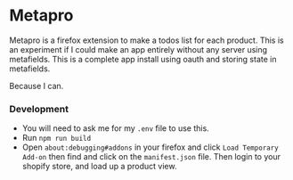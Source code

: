 Metapro
=======

Metapro is a firefox extension to make a todos list for each product. This is an experiment if I could make an app entirely without any server using metafields. This is a complete app install using oauth and storing state in metafields.

Because I can.

### Development
- You will need to ask me for my `.env` file to use this.
- Run `npm run build`
- Open `about:debugging#addons` in your firefox and click `Load Temporary Add-on`
  then find and click on the `manifest.json` file. Then login to your shopify
  store, and load up a product view.
